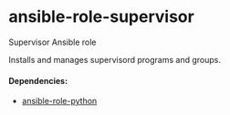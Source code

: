 # ansible-role-supervisor
Supervisor Ansible role

Installs and manages supervisord programs and groups.

#### Dependencies:
  - [ansible-role-python](https://github.com/singleplatform-eng/ansible-role-python)

